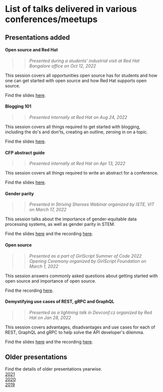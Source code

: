# List of talks delivered in various conferences/meetups

## Presentations added

#### Open source and Red Hat 
>> *Presented during a students' industrial visit at Red Hat Bangalore office on Oct 12, 2022*

This session covers all opportunities open source has for students and how one can get started with open source and how Red Hat supports open source. 

Find the slides [here](2022/Open-source-opportunities-Red-Hat.pdf).

#### Blogging 101 
>> *Presented internally at Red Hat on Aug 24, 2022*

This session covers all things required to get started with blogging, including the do's and don'ts, creating an outline, zeroing in on a topic. 

Find the slides [here](2022/Blogging101.pdf).

#### CFP abstract guide
>> *Presented internally at Red Hat on Apr 13, 2022*

This session covers all things required to write an abstract for a conference. 

Find the slides [here](2022/CFP-abstract-guide.pdf).

#### Gender parity 
>> *Presented in Striving Sheroes Webinar organized by ISTE, VIT on March 17, 2022*

This session talks about the importance of gender-equitable data processing systems, as well as gender parity in STEM. 

Find the slides [here](2022/Gender-parity-Striving-Sheroes.pdf) and the recording [here](https://www.youtube.com/watch?v=4urUEFHSvyA).

#### Open source
>> *Presented as a part of GirlScript Summer of Code 2022 Opening Ceremony organized by GirlScript Foundation on March 1, 2022*

This session answers commonly asked questions about getting started with open source and importance of open source. 

Find the recording [here](https://www.youtube.com/watch?v=kNcNKH1kCIM).

#### Demystifying use cases of REST, gRPC and GraphQL 
>> *Presented as a lightning talk in Devconf.cz organized by Red Hat on Jan 28, 2022*

This session covers advantages, disadvantages and use cases for each of REST, GraphQL and gRPC to help solve the API developer's dilemma. 

Find the slides [here](2022/Demystifying-use-cases-REST-gRPC-GraphQL-Devconf.pdf) and the recording [here](https://www.youtube.com/watch?v=1OEPXxt62GE&list=PLAzCkRsKko5vp1pQZqrcSIP7SWAPlfeRa&index=10).


## Older presentations

Find the details of older presentations yearwise.
\
[2021](2021)
\
[2020](2020)
\
[2019](2019)

